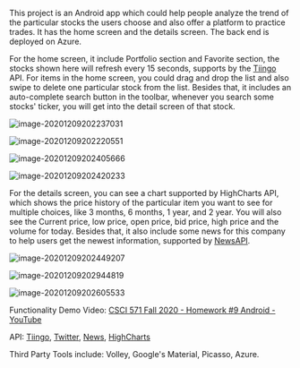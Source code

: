 This project is an Android app which could help people analyze the trend of the particular stocks the users choose and also offer a platform to practice trades. It has the home screen and the details screen. The back end is deployed on Azure.

For the home screen, it include Portfolio section and Favorite section, the stocks shown here will refresh every 15 seconds, supports by the [Tiingo](https://www.tiingo.com/) API. For items in the home screen, you could drag and drop the list and also swipe to delete one particular stock from the list. Besides that, it includes an auto-complete search button in the toolbar, whenever you search some stocks' ticker, you will get into the detail screen of that stock.



![image-20201209202237031](C:\Users\ShuoW\AppData\Roaming\Typora\typora-user-images\image-20201209202237031.png)



![image-20201209202220551](C:\Users\ShuoW\AppData\Roaming\Typora\typora-user-images\image-20201209202220551.png)



![image-20201209202405666](C:\Users\ShuoW\AppData\Roaming\Typora\typora-user-images\image-20201209202405666.png)



![image-20201209202420233](C:\Users\ShuoW\AppData\Roaming\Typora\typora-user-images\image-20201209202420233.png)



For the details screen, you can see a chart supported by HighCharts API, which shows the price history of the particular item you want to see for multiple choices, like 3 months, 6 months, 1 year, and 2 year. You will also see the Current price, low price, open price, bid price, high price and the volume for today.  Besides that, it also include some news for this company to help users get the newest information, supported by  [NewsAPI](https://newsapi.org/).



![image-20201209202449207](C:\Users\ShuoW\AppData\Roaming\Typora\typora-user-images\image-20201209202449207.png)



![image-20201209202944819](C:\Users\ShuoW\AppData\Roaming\Typora\typora-user-images\image-20201209202944819.png)



![image-20201209202605533](C:\Users\ShuoW\AppData\Roaming\Typora\typora-user-images\image-20201209202605533.png)



Functionality Demo Video: [CSCI 571 Fall 2020 - Homework #9 Android - YouTube](https://www.youtube.com/watch?v=VH63nyau-Nc&feature=youtu.be)



API: [Tiingo](https://www.tiingo.com/), [Twitter](https://developer.twitter.com/en/docs/twitter-for-websites/tweet-button/guides/web-intent), [News](https://newsapi.org/), [HighCharts](https://www.highcharts.com/)



Third Party Tools include: Volley, Google's Material, Picasso, Azure. 


